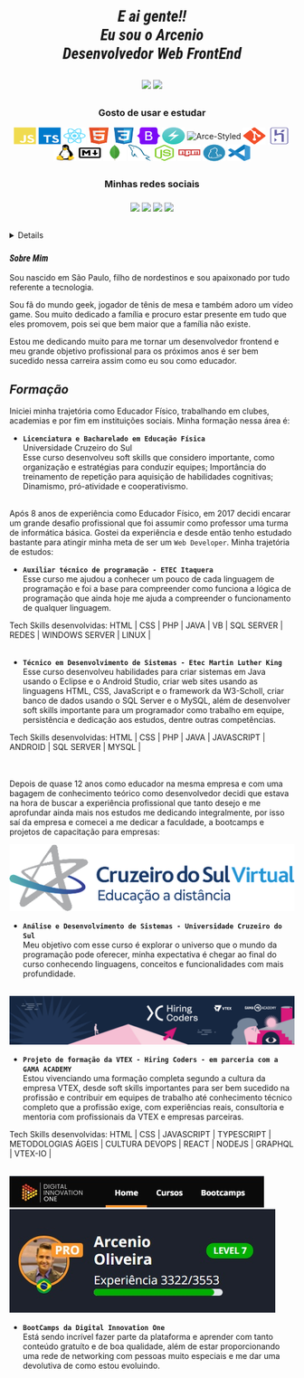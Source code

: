 <div align="center">
  
<h1 style="font-family: Roboto Condensed " ><em>E ai gente!!<br>Eu sou o Arcenio<br>Desenvolvedor Web FrontEnd</em></h1>
  
</div>

##

<div align="center">
  <img height="180em" src="https://github-readme-stats.vercel.app/api?username=arceniosouza&show_icons=true&theme=dark&include_all_commits=true&count_private=true"/>
  <img height="180em" src="https://github-readme-stats.vercel.app/api/top-langs/?username=arceniosouza&layout=compact&langs_count=7&theme=dark"/>
</div>

##

<div style="display: inline_block" align="center">
  <h3>Gosto de usar e estudar</h3>
  <img align="center" alt="Arce-Js" height="30" width="40" src="https://raw.githubusercontent.com/devicons/devicon/master/icons/javascript/javascript-plain.svg">
  <img align="center" alt="Arce-Typescript" height="30" width="40" src="https://raw.githubusercontent.com/devicons/devicon/2ae2a900d2f041da66e950e4d48052658d850630/icons/typescript/typescript-original.svg">
  <img align="center" alt="Arce-React" height="30" width="40" src="https://raw.githubusercontent.com/devicons/devicon/master/icons/react/react-original.svg">
  <img align="center" alt="Arce-HTML" height="30" width="40" src="https://raw.githubusercontent.com/devicons/devicon/master/icons/html5/html5-original.svg">
  <img align="center" alt="Arce-CSS" height="30" width="40" src="https://raw.githubusercontent.com/devicons/devicon/master/icons/css3/css3-original.svg">
  <img align="center" alt="Arce-Bootstrap" height="30" width="40" src="https://raw.githubusercontent.com/devicons/devicon/2ae2a900d2f041da66e950e4d48052658d850630/icons/bootstrap/bootstrap-original.svg">
  <img align="center" alt="Arce-Chakra" height="30" width="40" src="https://raw.githubusercontent.com/chakra-ui/chakra-ui/445fc8b15bd1155a53ac95c5c1ba74d671062355/logo/logomark-colored.svg">
  <img align="center" alt="Arce-Styled" height="32" width="40" src="https://raw.githubusercontent.com/styled-components/brand/bde053200192814dcd55923b6e41884d18e51665/styled-components.svg">
  <img align="center" alt="Arce-Git" height="30" width="40" src="https://raw.githubusercontent.com/devicons/devicon/2ae2a900d2f041da66e950e4d48052658d850630/icons/git/git-original.svg">
  <img align="center" alt="Arce-Heroku" height="30" width="40" src="https://raw.githubusercontent.com/devicons/devicon/2ae2a900d2f041da66e950e4d48052658d850630/icons/heroku/heroku-original.svg">
  <img align="center" alt="Arce-Linux" height="30" width="40" src="https://raw.githubusercontent.com/devicons/devicon/2ae2a900d2f041da66e950e4d48052658d850630/icons/linux/linux-original.svg">
  <img align="center" alt="Arce-Markdown" height="30" width="40" src="https://raw.githubusercontent.com/devicons/devicon/2ae2a900d2f041da66e950e4d48052658d850630/icons/markdown/markdown-original.svg">
  <img align="center" alt="Arce-MongoDB" height="30" width="40" src="https://raw.githubusercontent.com/devicons/devicon/2ae2a900d2f041da66e950e4d48052658d850630/icons/mongodb/mongodb-original.svg">
  <img align="center" alt="Arce-Mysql" height="30" width="40" src="https://raw.githubusercontent.com/devicons/devicon/2ae2a900d2f041da66e950e4d48052658d850630/icons/mysql/mysql-original.svg">
  <img align="center" alt="Arce-Node" height="30" width="40" src="https://raw.githubusercontent.com/devicons/devicon/2ae2a900d2f041da66e950e4d48052658d850630/icons/nodejs/nodejs-original.svg">
  <img align="center" alt="Arce-Npm" height="30" width="40" src="https://raw.githubusercontent.com/devicons/devicon/2ae2a900d2f041da66e950e4d48052658d850630/icons/npm/npm-original-wordmark.svg">
  <img align="center" alt="Arce-Yarn" height="30" width="40" src="https://raw.githubusercontent.com/devicons/devicon/2ae2a900d2f041da66e950e4d48052658d850630/icons/yarn/yarn-original.svg">
  <img align="center" alt="Arce-Vscode" height="30" width="40" src="https://raw.githubusercontent.com/devicons/devicon/2ae2a900d2f041da66e950e4d48052658d850630/icons/vscode/vscode-original.svg">
</div>

##

<div style="display: inline_block" align="center">
  <h3>Minhas redes sociais<h3>
  <a href="https://instagram.com/arcenio_neto" target="_blank"><img src="https://img.shields.io/badge/-Instagram-%23E4405F?style=for-the-badge&logo=instagram&logoColor=white" target="_blank"></a>    
  <a href="https://www.facebook.com/arcenio.neto.3/" target="_blank"><img src="https://img.shields.io/badge/-Facebook-%230077B5?style=for-the-badge&logo=facebook&logoColor=white" target="_blank"></a>    
  <a href="https://discord.gg/ArcenioSouza#8738" target="_blank"><img src="https://img.shields.io/badge/Discord-7289DA?style=for-the-badge&logo=discord&logoColor=white" target="_blank"></a>  
  <a href="https://www.linkedin.com/in/arceniofso/" target="_blank"><img src="https://img.shields.io/badge/-LinkedIn-%230077B5?style=for-the-badge&logo=linkedin&logoColor=white" target="_blank"></a>
</div>

##
 
<details>

</details>
<h3 style="font-family: Roboto Condensed " ><em>Sobre Mim</em></h3>
    
Sou nascido em São Paulo, filho de nordestinos e sou apaixonado por tudo referente a tecnologia. 

Sou fã do mundo geek, jogador de tênis de mesa e também adoro um vídeo game. Sou muito dedicado a família e procuro estar presente em tudo que eles promovem, pois sei que bem maior que a família não existe.

Estou me dedicando muito para me tornar um desenvolvedor frontend e meu grande objetivo profissional para os próximos anos é ser bem sucedido nessa carreira assim como eu sou como educador.

##

## *Formação*
Iniciei minha trajetória como Educador Físico, trabalhando em clubes, academias e por fim em instituições sociais. Minha formação nessa área é:

 - **`Licenciatura e Bacharelado em Educação Física`**<br>
 Universidade Cruzeiro do Sul<br>
 Esse curso desenvolveu soft skills que considero importante, como organização e estratégias para conduzir equipes; Importância do treinamento de repetição para aquisição de habilidades cognitivas; Dinamismo, pró-atividade e cooperativismo.
 <br><br>

Após 8 anos de experiência como Educador Físico, em 2017 decidi encarar um grande desafio profissional que foi assumir como professor uma turma de informática básica. Gostei da experiência e desde então tenho estudado bastante para atingir minha meta de ser um `Web Developer`. Minha trajetória de estudos:
            
- **`Auxiliar técnico de programação - ETEC Itaquera`**<br>
Esse curso me ajudou a conhecer um pouco de cada linguagem de programação e foi a base para compreender como funciona a lógica de programação que ainda hoje me ajuda a compreender o funcionamento de qualquer linguagem.

Tech Skills desenvolvidas: HTML | CSS | PHP | JAVA | VB | SQL SERVER | REDES | WINDOWS SERVER | LINUX |  
<br>

- **`Técnico em Desenvolvimento de Sistemas - Etec Martin Luther King`**<br>
Esse curso desenvolveu habilidades para criar sistemas em Java usando o Eclipse e o Android Studio, criar web sites usando as linguagens HTML, CSS, JavaScript e o framework da W3-Scholl, criar banco de dados usando o SQL Server e o MySQL, além de desenvolver soft skills importante para um programador como trabalho em equipe, persistência e dedicação aos estudos, dentre outras competências.

Tech Skills desenvolvidas: HTML | CSS | PHP | JAVA | JAVASCRIPT | ANDROID | SQL SERVER | MYSQL |  
<br><br>

Depois de quase 12 anos como educador na mesma empresa e com uma bagagem de conhecimento teórico como desenvolvedor decidi que estava na hora de buscar a experiência profissional que tanto desejo e me aprofundar ainda mais nos estudos me dedicando integralmente, por isso saí da empresa e comecei a me dedicar a faculdade, a bootcamps e projetos de capacitação para empresas:
<br>

<img src="imagemReadme/CruzeiroDoSul.jpg" alt="Universidade">

- **`Análise e Desenvolvimento de Sistemas - Universidade Cruzeiro do Sul`**<br>
Meu objetivo com esse curso é explorar o universo que o mundo da programação pode oferecer, minha expectativa é chegar ao final do curso conhecendo linguagens, conceitos e funcionalidades com mais profundidade.
<br><br>

<img src="imagemReadme/cover-linkedin.jpg" alt="HiringCoders">

- **`Projeto de formação da VTEX - Hiring Coders - em parceria com a GAMA ACADEMY`**<br>
Estou vivenciando uma formação completa segundo a cultura da empresa VTEX, desde soft skills importantes para ser bem sucedido na profissão e contribuir em equipes de trabalho até conhecimento técnico completo que a profissão exige, com experiências reais, consultoria e mentoria com profissionais da VTEX e empresas parceiras.

Tech Skills desenvolvidas: HTML | CSS | JAVASCRIPT | TYPESCRIPT | METODOLOGIAS ÁGEIS | CULTURA DEVOPS | REACT | NODEJS | GRAPHQL | VTEX-IO |
<br> <br>

<div>
<img src="imagemReadme/Dio.jpg" alt="DigitalInnovation">
<img src="imagemReadme/experiencia.jpg" alt="Universidade">
</div>

- **`BootCamps da Digital Innovation One`**<br>
Está sendo incrível fazer parte da plataforma e aprender com tanto conteúdo gratuíto e de boa qualidade, além de estar proporcionando uma rede de networking com pessoas muito especiais e me dar uma devolutiva de como estou evoluindo.
<br>
